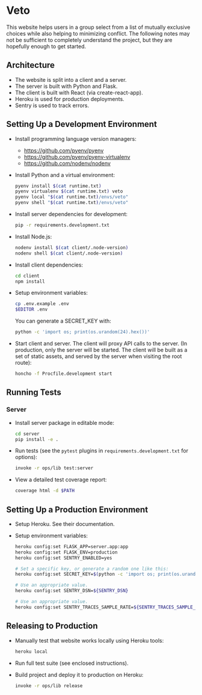 # Veto

This website helps users in a group select from a list of mutually exclusive
choices while also helping to minimizing conflict. The following notes may not
be sufficient to completely understand the project, but they are hopefully
enough to get started.

## Architecture

* The website is split into a client and a server.
* The server is built with Python and Flask.
* The client is built with React (via create-react-app).
* Heroku is used for production deployments.
* Sentry is used to track errors.

## Setting Up a Development Environment

- Install programming language version managers:

  - https://github.com/pyenv/pyenv
  - https://github.com/pyenv/pyenv-virtualenv
  - https://github.com/nodenv/nodenv

- Install Python and a virtual environment:

  ```sh
  pyenv install $(cat runtime.txt)
  pyenv virtualenv $(cat runtime.txt) veto
  pyenv local "$(cat runtime.txt)/envs/veto"
  pyenv shell "$(cat runtime.txt)/envs/veto"
  ```

- Install server dependencies for development:

  ```sh
  pip -r requirements.development.txt
  ```

- Install Node.js:

  ```sh
  nodenv install $(cat client/.node-version)
  nodenv shell $(cat client/.node-version)
  ```

- Install client dependencies:

  ```sh
  cd client
  npm install
  ```

- Setup environment variables:

  ```sh
  cp .env.example .env
  $EDITOR .env
  ```

  You can generate a SECRET_KEY with:

  ```sh
  python -c 'import os; print(os.urandom(24).hex())'
  ```

- Start client and server. The client will proxy API calls to the server. (In
  production, only the server will be started. The client will be built as a
  set of static assets, and served by the server when visiting the root route):

  ```sh
  honcho -f Procfile.development start
  ```

## Running Tests

### Server

- Install server package in editable mode:

  ```sh
  cd server
  pip install -e .
  ```

- Run tests (see the `pytest` plugins in `requirements.development.txt` for options):

  ```sh
  invoke -r ops/lib test:server
  ```

- View a detailed test coverage report:

  ```sh
  coverage html -d $PATH
  ```

## Setting Up a Production Environment

- Setup Heroku. See their documentation.

- Setup environment variables:

  ```sh
  heroku config:set FLASK_APP=server.app:app
  heroku config:set FLASK_ENV=production
  heroku config:set SENTRY_ENABLED=yes

  # Set a specific key, or generate a random one like this:
  heroku config:set SECRET_KEY=$(python -c 'import os; print(os.urandom(24).hex())')

  # Use an appropriate value.
  heroku config:set SENTRY_DSN=${SENTRY_DSN}

  # Use an appropriate value.
  heroku config:set SENTRY_TRACES_SAMPLE_RATE=${SENTRY_TRACES_SAMPLE_RATE}
  ```

## Releasing to Production

- Manually test that website works locally using Heroku tools:

  ```sh
  heroku local
  ```

- Run full test suite (see enclosed instructions).

- Build project and deploy it to production on Heroku:

  ```sh
  invoke -r ops/lib release
  ```
